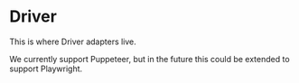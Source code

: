 # Driver

This is where Driver adapters live.

We currently support Puppeteer, but in the future this could be extended to support Playwright.
